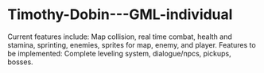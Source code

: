 # Timothy-Dobin---GML-individual

Current features include: Map collision, real time combat, health and stamina, sprinting, enemies, sprites for map, enemy, and player.
Features to be implemented: Complete leveling system, dialogue/npcs, pickups, bosses.
